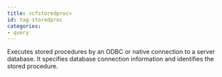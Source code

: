 ```yaml
---
title: <cfstoredproc>
id: tag-storedproc
categories:
- query
---
```


Executes stored procedures by an ODBC or native connection to a server database. It specifies database connection
  information and identifies the stored procedure.
